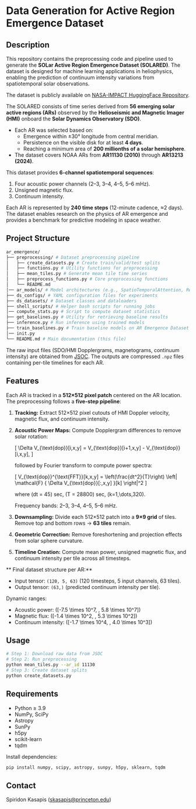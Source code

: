 # Data Generation for Active Region Emergence Dataset 

## Description

This repository contains the preprocessing code and pipeline used to generate the **SOLar Active Region Emergence Dataset (SOLARED)**. The dataset is designed for machine learning applications in heliophysics, enabling the prediction of continuum intensity variations from spatiotemporal solar observations.  

The dataset is publicly available on [NASA-IMPACT HuggingFace Repository](https://huggingface.co/datasets/nasa-impact/ar_emergence).  

The SOLARED consists of time series derived from **56 emerging solar active regions (ARs)** observed by the **Helioseismic and Magnetic Imager (HMI)** onboard the **Solar Dynamics Observatory (SDO)**.  

- Each AR was selected based on:
  - Emergence within ±30° longitude from central meridian.  
  - Persistence on the visible disk for at least **4 days**.  
  - Reaching a minimum area of **200 millionths of a solar hemisphere**.  
- The dataset covers NOAA ARs from **AR11130 (2010)** through **AR13213 (2024)**.  

This dataset provides **6-channel spatiotemporal sequences**:
1. Four acoustic power channels (2–3, 3–4, 4–5, 5–6 mHz).  
2. Unsigned magnetic flux.  
3. Continuum intensity.  

Each AR is represented by **240 time steps** (12-minute cadence, ≈2 days). The dataset enables research on the physics of AR emergence and provides a benchmark for predictive modeling in space weather.


## Project Structure
```bash
ar_emergence/
├── preprocessing/ # Dataset preprocessing pipeline
│   ├── create_datasets.py # Create train/valid/test splits
│   ├── functions.py # Utility functions for preprocessing
│   ├── mean_tiles.py # Generate mean tile time series
│   ├── preprocess_functions.py # Core preprocessing functions
│   └── README.md
│── ar_models/ # Model architectures (e.g., SpatioTemporalAttention, ResNet)
├── ds_configs/ # YAML configuration files for experiments
├── ds_datasets/ # Dataset classes and dataloaders
├── shell_scripts/ # Helper bash scripts for running jobs
│── compute_stats.py # Script to compute dataset statistics
├── get_baselines.py # Utility for retrieving baseline results
├── inference.py # Run inference using trained models
├── train_baselines.py # Train baseline models on AR Emergence Dataset
│── init.py
└── README.md # Main documentation (this file)
```

The raw input files (SDO/HMI Dopplergrams, magnetograms, continuum intensity) are obtained from [JSOC](http://jsoc.stanford.edu/). The outputs are compressed `.npz` files containing per-tile timelines for each AR.  


## Features

Each AR is tracked in a **512×512 pixel patch** centered on the AR location. The preprocessing follows a **five-step pipeline**:  

1. **Tracking:** Extract 512×512 pixel cutouts of HMI Doppler velocity, magnetic flux, and continuum intensity.  
2. **Acoustic Power Maps:** Compute Dopplergram differences to remove solar rotation:  

   \[
   \Delta V_{\text{dop}}[i,x,y] = V_{\text{dop}}[i+1,x,y] - V_{\text{dop}}[i,x,y],
   \]

   followed by Fourier transform to compute power spectra:  

   \[
   V_{\text{dop}}^{\text{FFT}}[k,x,y] = \left(\frac{dt^2}{T}\right) \left| \mathcal{F} \{ \Delta V_{\text{dop}}[:,x,y] \}[k] \right|^2
   \]

   where \(dt = 45\) sec, \(T = 28800\) sec, \(k=1,\dots,320\).  
   
   Frequency bands: 2–3, 3–4, 4–5, 5–6 mHz.  

3. **Downsampling:** Divide each 512×512 patch into a **9×9 grid** of tiles. Remove top and bottom rows → **63 tiles** remain.  
4. **Geometric Correction:** Remove foreshortening and projection effects from solar sphere curvature.  
5. **Timeline Creation:** Compute mean power, unsigned magnetic flux, and continuum intensity per tile across all timesteps.  

** Final dataset structure per AR:**
- Input tensor: `(120, 5, 63)` (120 timesteps, 5 input channels, 63 tiles).  
- Output tensor: `(63,)` (predicted continuum intensity per tile).  

Dynamic ranges:  
- Acoustic power: \([-7.5 \times 10^7, \, 5.8 \times 10^7]\)  
- Magnetic flux: \([-1.4 \times 10^2, \, 5.3 \times 10^2]\)  
- Continuum intensity: \([-1.7 \times 10^4, \, 4.0 \times 10^3]\)  


## Usage
```bash
# Step 1: Download raw data from JSOC
# Step 2: Run preprocessing
python mean_tiles.py --ar_id 11130
# Step 3: Create dataset splits
python create_datasets.py
```

## Requirements
- Python ≥ 3.9  
- NumPy, SciPy  
- Astropy  
- SunPy  
- h5py  
- scikit-learn  
- tqdm  

Install dependencies:
```bash
pip install numpy, scipy, astropy, sunpy, h5py, sklearn, tqdm
```

## Contact
Spiridon Kasapis (skasapis@princeton.edu)









